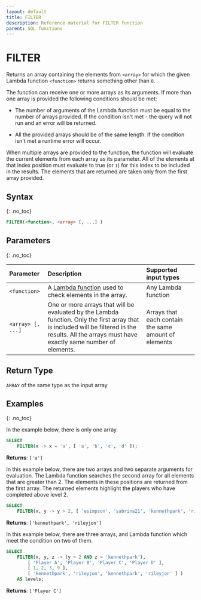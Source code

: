 ```yaml
---
layout: default
title: FILTER
description: Reference material for FILTER function
parent: SQL functions
---
```


# FILTER

Returns an array containing the elements from `<array>` for which the given Lambda function `<function>` returns something other than `0`.

The function can receive one or more arrays as its arguments. If more than one array is provided the following conditions should be met:

* The number of arguments of the Lambda function must be equal to the number of arrays provided. If the condition isn't met - the query will not run and an error will be returned.

* All the provided arrays should be of the same length. If the condition isn't met a runtime error will occur.

When multiple arrays are provided to the function, the function will evaluate the current elements from each array as its parameter. All of the elements at that index position must evaluate to true (or `1`) for this index to be included in the results. The elements that are returned are taken only from the first array provided.

## Syntax
{: .no_toc}

```sql
FILTER(<function>, <array> [, ...] )
```
## Parameters
{: .no_toc} 

| Parameter        | Description     | Supported input types | 
| :---------------- | :------------------------------------------ | :---------| 
| `<function>`         | A [Lambda function](../../working-with-semi-structured-data/working-with-arrays.md#manipulating-arrays-with-lambda-functions) used to check elements in the array. | Any Lambda function | 
| `<array> [, ...]`  | One or more arrays that will be evaluated by the Lambda function. Only the first array that is included will be filtered in the results. All the arrays must have exactly same number of elements.  | Arrays that each contain the same amount of elements | 

## Return Type
`ARRAY` of the same type as the input array 

## Examples
{: .no_toc}

In the example below, there is only one array.

```sql
SELECT
	FILTER(x -> x = 'a', [ 'a', 'b', 'c', 'd' ]);
```

**Returns**: `['a']`

In this example below, there are two arrays and two separate arguments for evaluation. The Lambda function searches the second array for all elements that are greater than 2. The elements in these positions are returned from the first array. The returned elements highlight the players who have completed above level 2. 

```sql
SELECT
	FILTER(x, y -> y > 2, [ 'esimpson', 'sabrina21', 'kennethpark', 'rileyjon' ], [ 1, 2, 3, 9 ]) AS levels;
```

**Returns**: `['kennethpark', 'rileyjon']`

In this example below, there are three arrays, and Lambda function which meet the condition on two of them.

```sql
SELECT
	FILTER(x, y, z -> (y > 2 AND z = 'kennethpark'),
		[ 'Player A', 'Player B', 'Player C', 'Player D' ],
		[ 1, 2, 3, 9 ],
		[ 'kennethpark', 'rileyjon', 'kennethpark', 'rileyjon' ] )
	AS levels;
```

**Returns**: `['Player C']`
